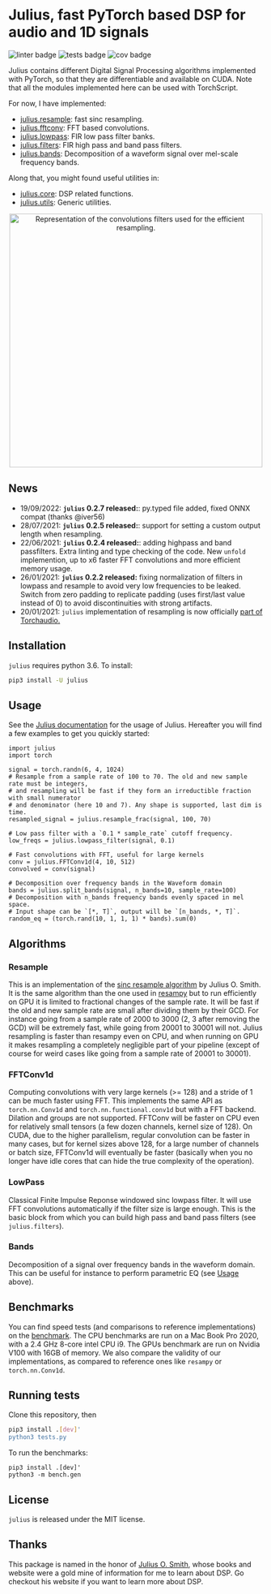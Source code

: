 # Julius, fast PyTorch based DSP for audio and 1D signals

![linter badge](https://github.com/adefossez/julius/workflows/linter/badge.svg)
![tests badge](https://github.com/adefossez/julius/workflows/tests/badge.svg)
![cov badge](https://github.com/adefossez/julius/workflows/cov%3E90%25/badge.svg)

Julius contains different Digital Signal Processing algorithms implemented
with PyTorch, so that they are differentiable and available on CUDA.
Note that all the modules implemented here can be used with TorchScript.

For now, I have implemented:

- [julius.resample](https://adefossez.github.io/julius/julius/resample.html): fast sinc resampling.
- [julius.fftconv](https://adefossez.github.io/julius/julius/fftconv.html): FFT based convolutions.
- [julius.lowpass](https://adefossez.github.io/julius/julius/lowpass.html): FIR low pass filter banks.
- [julius.filters](https://adefossez.github.io/julius/julius/filters.html): FIR high pass and band pass filters.
- [julius.bands](https://adefossez.github.io/julius/julius/bands.html): Decomposition of a waveform signal over mel-scale frequency bands.

Along that, you might found useful utilities in:

- [julius.core](https://adefossez.github.io/julius/julius/core.html): DSP related functions.
- [julius.utils](https://adefossez.github.io/julius/julius/utils.html): Generic utilities.

<p align="center">
<img src="./logo.png" alt="Representation of the convolutions filters used for the efficient resampling."
width="500px"></p>

## News

- 19/09/2022: __`julius` 0.2.7 released:__: py.typed file added, fixed ONNX compat (thanks @iver56)
- 28/07/2021: __`julius` 0.2.5 released:__: support for setting a custom output length when resampling.
- 22/06/2021: __`julius` 0.2.4 released:__: adding highpass and band passfilters.
  Extra linting and type checking of the code. New `unfold` implemention, up to
  x6 faster FFT convolutions and more efficient memory usage.
- 26/01/2021: __`julius` 0.2.2 released:__ fixing normalization of filters in lowpass and resample to avoid very low frequencies to be leaked.
  Switch from zero padding to replicate padding (uses first/last value instead of 0) to avoid discontinuities with strong artifacts.
- 20/01/2021: `julius` implementation of resampling is now officially <a href="https://github.com/pytorch/audio/pull/1087">part of Torchaudio.</a>

## Installation

`julius` requires python 3.6. To install:
```bash
pip3 install -U julius
```


## Usage

See the [Julius documentation][docs] for the usage of Julius. Hereafter you will find a few examples
to get you quickly started:

```python3
import julius
import torch

signal = torch.randn(6, 4, 1024)
# Resample from a sample rate of 100 to 70. The old and new sample rate must be integers,
# and resampling will be fast if they form an irreductible fraction with small numerator
# and denominator (here 10 and 7). Any shape is supported, last dim is time.
resampled_signal = julius.resample_frac(signal, 100, 70)

# Low pass filter with a `0.1 * sample_rate` cutoff frequency.
low_freqs = julius.lowpass_filter(signal, 0.1)

# Fast convolutions with FFT, useful for large kernels
conv = julius.FFTConv1d(4, 10, 512)
convolved = conv(signal)

# Decomposition over frequency bands in the Waveform domain
bands = julius.split_bands(signal, n_bands=10, sample_rate=100)
# Decomposition with n_bands frequency bands evenly spaced in mel space.
# Input shape can be `[*, T]`, output will be `[n_bands, *, T]`.
random_eq = (torch.rand(10, 1, 1, 1) * bands).sum(0)
```

## Algorithms

### Resample

This is an implementation of the [sinc resample algorithm][resample] by Julius O. Smith.
It is the same algorithm than the one used in [resampy][resampy] but to run efficiently on GPU it
is limited to fractional changes of the sample rate. It will be fast if the old and new sample rate
are small after dividing them by their GCD. For instance going from a sample rate of 2000 to 3000 (2, 3 after removing the GCD)
will be extremely fast, while going from 20001 to 30001 will not.
Julius resampling is faster than resampy even on CPU, and when running on GPU it makes resampling a completely negligible part of your pipeline
(except of course for weird cases like going from a sample rate of 20001 to 30001).


### FFTConv1d

Computing convolutions with very large kernels (>= 128) and a stride of 1 can be much faster
using FFT. This implements the same API as `torch.nn.Conv1d` and `torch.nn.functional.conv1d`
but with a FFT backend. Dilation and groups are not supported.
FFTConv will be faster on CPU even for relatively small tensors (a few dozen channels, kernel size
of 128). On CUDA, due to the higher parallelism, regular convolution can be faster in many cases,
but for kernel sizes above 128, for a large number of channels or batch size, FFTConv1d
will eventually be faster (basically when you no longer have idle cores that can hide
the true complexity of the operation).

### LowPass

Classical Finite Impulse Reponse windowed sinc lowpass filter. It will use FFT convolutions automatically
if the filter size is large enough. This is the basic block from which you can build
high pass and band pass filters (see `julius.filters`).

### Bands

Decomposition of a signal over frequency bands in the waveform domain. This can be useful for
instance to perform parametric EQ (see [Usage](#usage) above).

## Benchmarks

You can find speed tests (and comparisons to reference implementations) on the
[benchmark][bench]. The CPU benchmarks are run on a Mac Book Pro 2020, with a 2.4 GHz
8-core intel CPU i9. The GPUs benchmark are run on Nvidia V100 with 16GB of memory.
We also compare the validity of our implementations, as compared to reference ones like `resampy`
or `torch.nn.Conv1d`.



## Running tests

Clone this repository, then
```bash
pip3 install .[dev]'
python3 tests.py
```

To run the benchmarks:
```
pip3 install .[dev]'
python3 -m bench.gen
```


## License

`julius` is released under the MIT license.

## Thanks

This package is named in the honor of
[Julius O. Smith](https://ccrma.stanford.edu/~jos/),
whose books and website were a gold mine of information for me to learn about DSP. Go checkout his website if you want
to learn more about DSP.


[resample]: https://ccrma.stanford.edu/~jos/resample/resample.html
[resampy]: https://resampy.readthedocs.io/
[docs]:  https://adefossez.github.io/julius/julius/index.html
[bench]:  ./bench.md
